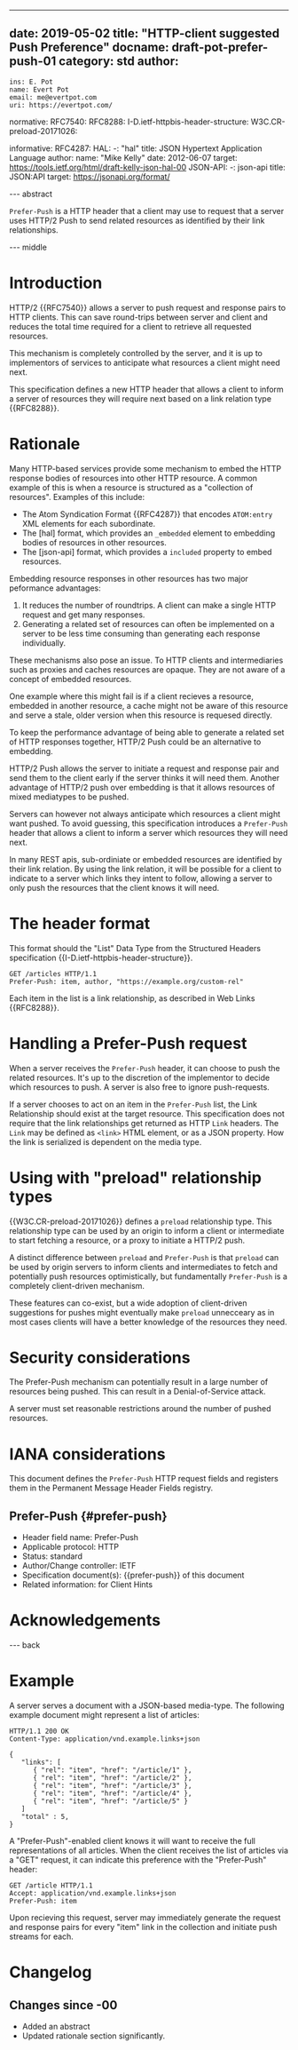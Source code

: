---
date: 2019-05-02
title: "HTTP-client suggested Push Preference"
docname: draft-pot-prefer-push-01
category: std
author:
 -
    ins: E. Pot
    name: Evert Pot
    email: me@evertpot.com
    uri: https://evertpot.com/
normative:
  RFC7540:
  RFC8288:
  I-D.ietf-httpbis-header-structure:
  W3C.CR-preload-20171026:

informative:
  RFC4287:
  HAL:
    -: "hal"
    title: JSON Hypertext Application Language
    author:
      name: "Mike Kelly"
    date: 2012-06-07
    target: https://tools.ietf.org/html/draft-kelly-json-hal-00
  JSON-API:
    -: json-api
    title: JSON:API
    target: https://jsonapi.org/format/

--- abstract

`Prefer-Push` is a HTTP header that a client may use to request that a
server uses HTTP/2 Push to send related resources as identified by their
link relationships.

--- middle

# Introduction

HTTP/2 {{RFC7540}} allows a server to push request and response pairs to
HTTP clients. This can save round-trips between server and client and
reduces the total time required for a client to retrieve all requested
resources.

This mechanism is completely controlled by the server, and it is up to
implementors of services to anticipate what resources a client might need
next.

This specification defines a new HTTP header that allows a client to inform a
server of resources they will require next based on a link relation type
{{RFC8288}}.

# Rationale

Many HTTP-based services provide some mechanism to embed the HTTP response
bodies of resources into other HTTP resource. A common example of this is when
a resource is structured as a "collection of resources". Examples of this
include:

* The Atom Syndication Format {{RFC4287}} that encodes `ATOM:entry` XML
  elements for each subordinate.
* The [hal] format, which provides an `_embedded` element to embedding bodies
  of resources in other resources.
* The [json-api] format, which provides a `included` property to embed
  resources.

Embedding resource responses in other resources has two major peformance
advantages:

1. It reduces the number of roundtrips. A client can make a single HTTP request
   and get many responses.
2. Generating a related set of resources can often be implemented on a server
   to be less time consuming than generating each response individually.

These mechanisms also pose an issue. To HTTP clients and intermediaries such
as proxies and caches resources are opaque. They are not aware of a concept
of embedded resources.

One example where this might fail is if a client recieves a resource, embedded
in another resource, a cache might not be aware of this resource and serve a
stale, older version when this resource is requesed directly.

To keep the performance advantage of being able to generate a related set of
HTTP responses together, HTTP/2 Push could be an alternative to embedding.

HTTP/2 Push allows the server to initiate a request and response pair and send
them to the client early if the server thinks it will need them. Another
advantage of HTTP/2 push over embedding is that it allows resources of mixed
mediatypes to be pushed.

Servers can however not always anticipate which resources a client might want
pushed. To avoid guessing, this specification introduces a `Prefer-Push`
header that allows a client to inform a server which resources they will
need next.

In many REST apis, sub-ordiniate or embedded resources are identified by their
link relation. By using the link relation, it will be possible for a client
to indicate to a server which links they intent to follow, allowing a server
to only push the resources that the client knows it will need.

# The header format

This format should the "List" Data Type from the Structured Headers
specification {{I-D.ietf-httpbis-header-structure}}.

~~~~
GET /articles HTTP/1.1
Prefer-Push: item, author, "https://example.org/custom-rel"
~~~~

Each item in the list is a link relationship, as described in Web Links
{{RFC8288}}.

# Handling a Prefer-Push request

When a server receives the `Prefer-Push` header, it can choose to push the
related resources. It's up to the discretion of the implementor to decide
which resources to push. A server is also free to ignore push-requests.

If a server chooses to act on an item in the `Prefer-Push` list, the Link
Relationship should exist at the target resource. This specification does
not require that the link relationships get returned as HTTP `Link` headers.
The `Link` may be defined as `<link>` HTML element, or as a JSON property.
How the link is serialized is dependent on the media type.

# Using with "preload" relationship types

{{W3C.CR-preload-20171026}} defines a `preload` relationship type. This
relationship type can be used by an origin to inform a client or intermediate
to start fetching a resource, or a proxy to initiate a HTTP/2 push.

A distinct difference between `preload` and `Prefer-Push` is that `preload`
can be used by origin servers to inform clients and intermediates to fetch
and potentially push resources optimistically, but fundamentally `Prefer-Push`
is a completely client-driven mechanism.

These features can co-exist, but a wide adoption of client-driven suggestions
for pushes might eventually make `preload` unnecceary as in most cases clients
will have a better knowledge of the resources they need.

# Security considerations

The Prefer-Push mechanism can potentially result in a large number of
resources being pushed. This can result in a Denial-of-Service attack.

A server must set reasonable restrictions around the number of pushed
resources.

# IANA considerations

This document defines the `Prefer-Push` HTTP request fields and registers
them in the Permanent Message Header Fields registry.

## Prefer-Push {#prefer-push}
- Header field name: Prefer-Push
- Applicable protocol: HTTP
- Status: standard
- Author/Change controller: IETF
- Specification document(s): {{prefer-push}} of this document
- Related information: for Client Hints

# Acknowledgements

--- back

# Example

A server serves a document with a JSON-based media-type. The following example
document might represent a list of articles:

~~~~
HTTP/1.1 200 OK
Content-Type: application/vnd.example.links+json

{
   "links": [
      { "rel": "item", "href": "/article/1" },
      { "rel": "item", "href": "/article/2" },
      { "rel": "item", "href": "/article/3" },
      { "rel": "item", "href": "/article/4" },
      { "rel": "item", "href": "/article/5" }
   ]
   "total" : 5,
}
~~~~

A "Prefer-Push"-enabled client knows it will want to receive the full
representations of all articles. When the client receives the list of
articles via a "GET" request, it can indicate this preference with
the "Prefer-Push" header:

~~~~
GET /article HTTP/1.1
Accept: application/vnd.example.links+json
Prefer-Push: item
~~~~

Upon recieving this request, server may immediately generate the request
and response pairs for every "item" link in the collection and initiate
push streams for each.

# Changelog

## Changes since -00

* Added an abstract
* Updated rationale section significantly.
